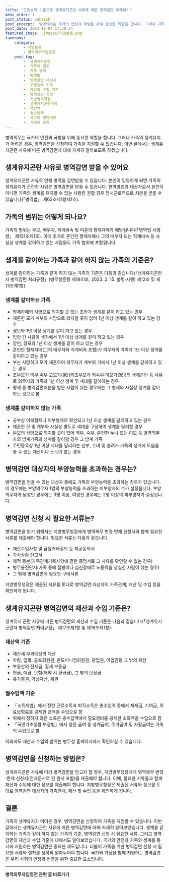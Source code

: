 ```yaml
---
title: "근로능력 기준으로 생계유지곤란 사유에 따른 병역감면 이해하기"
menu_order: 1
post_status: publish
post_excerpt: '병역의무는 국가의 안전과 국방을 위해 중요한 역할을 합니다. 그러나 가족의 생계유지가 어려운 경우, 병역감면을 신청하여 가족을 지원할 수 있습니다. 이번 글에서는 생계유지곤란 사유에 따른 병역감면에 대해 자세히 알아보도록 하겠습니다.'
post_date: 2023-11-04 17:39:54
featured_image: _images/국방보훈.png
taxonomy:
    category:
        - 국방보훈
        - 병역의무자입영전
    post_tag:
        -  생계유지곤란
        -  가족의 범위
        -  가족 생계
        -  병역법
        -  병역감면 대상자
        -  부양능력 초과
        -  재산과 수입 기준
        -  병역감면 신청
        -  지방병무청장
        -  생계유지곤란사유
        -  재산액
        -  월수입액
        -  국가의 병역의무
        -  가정의 안정
---
```




병역의무는 국가의 안전과 국방을 위해 중요한 역할을 합니다. 그러나 가족의 생계유지가 어려운 경우, 병역감면을 신청하여 가족을 지원할 수 있습니다. 이번 글에서는 생계유지곤란 사유에 따른 병역감면에 대해 자세히 알아보도록 하겠습니다.

## 생계유지곤란 사유로 병역감면 받을 수 있어요

생계유지곤란 사유로 인해 병역을 감면받을 수 있습니다. 본인이 입영하게 되면 가족의 생계유지가 곤란한 사람은 병역감면을 받을 수 있습니다. 현역병입영 대상자로서 본인이 아니면 가족의 생계를 유지할 수 없는 사람은 원할 경우 전시근로역으로 처분을 받을 수 있습니다(「병역법」 제62조제1항제1호).

## 가족의 범위는 어떻게 되나요?

가족의 범위는 부모, 배우자, 직계비속 및 미혼의 형제자매가 해당됩니다(「병역법 시행령」 제131조제1호). 이에 추가로 혼인한 형제자매나 그의 배우자 또는 직계비속 등 사실상 생계를 같이하고 있는 사람들도 가족 범위에 포함됩니다.

## 생계를 같이하는 가족과 같이 하지 않는 가족의 기준은?

생계를 같이하는 가족과 같이 하지 않는 가족의 기준은 다음과 같습니다(「생계유지곤란자 병역감면 처리규정」(병무청훈령 제1941호, 2023. 2. 15. 발령·시행) 제12조 및 제13조제1항).

### 생계를 같이하는 가족

- 형제자매의 사망으로 의지할 곳 없는 조카가 생계를 같이 하고 있는 경우
- 재혼한 모가 계부의 사망으로 의지할 곳이 없어 1년 이상 생계를 같이 하고 있는 경우
- 생모와 1년 이상 생계를 같이 하고 있는 경우
- 입양 간 사람이 생가에서 1년 이상 생계를 같이 하고 있는 경우
- 장인, 장모와 1년 이상 생계를 같이 하고 있는 경우
- 혼인한 형제자매(그의 배우자와 직계비속 포함)가 의무자의 가족과 1년 이상 생계를 같이하고 있는 경우
- 부는 사망하고 모가 재혼하여 의무자가 계부의 가에서 1년 이상 생계를 같이하고 있는 경우
- 조부모가 백부·숙부·고모가(家)(외조부모가 외숙부·이모가(家))의 생계곤란 등 사유로 의무자의 가족과 1년 이상 생계 및 세대를 같이하는 경우
- 형제 중 병역감면처분을 받은 사람이 있는 경우에는 그 형제와 사실상 생계를 같이하는 것으로 봄

### 생계를 같이하지 않는 가족

- 공부상 이복형제나 이부형제로 확인되고 1년 이상 생계를 달리하고 있는 경우
- 재혼한 모 및 계부와 사실상 별도로 세대를 구성하여 생계를 달리할 경우
- 부모의 사망으로 의지할 곳이 없어 백부, 숙부, 혼인한 누나 또는 이모 등 병역의무자의 방계가족과 생계를 같이할 경우 그 방계 가족
- 주민등록상 1년 이상 세대를 달리하는 신부, 수녀 및 승려가 가족의 생계에 도움을 줄 수 있는 재산이나 소득이 없는 경우

## 병역감면 대상자의 부양능력을 초과하는 경우는?

병역감면을 받을 수 있는 대상자 중에도 가족의 부양능력을 초과하는 경우가 있습니다. 이 경우에는 부양의무자 1명의 부양능력을 초과하는 피부양자의 수가 설정됩니다. 부양의무자가 남성인 경우에는 3명 이상, 여성인 경우에는 2명 이상의 피부양자가 설정됩니다.

## 병역감면 신청 시 필요한 서류는?

병역감면을 받기 위해서는 지방병무청장에게 병역복무 변경·면제 신청서와 함께 필요한 서류를 제출해야 합니다. 필요한 서류는 다음과 같습니다.

- 재산수입사항 및 금융거래정보 등 제공동의서
- 가사상황 신고서
- 제적 등본(가족관계기록사항에 관한 증명서로 그 사유를 확인할 수 없는 경우)
- 병무용진단서(가족 중에 질병이나 심신장애로 노동력을 상실한 사람이 있는 경우)
- 그 밖에 병역감면에 필요한 구비서류

지방병무청장은 제출된 서류를 토대로 병역감면 대상자의 가족관계, 재산 및 수입 등을 확인하게 됩니다.

## 생계유지곤란 병역감면의 재산과 수입 기준은?

생계유지 곤란 사유에 따른 병역감면의 재산과 수입 기준은 다음과 같습니다(「생계유지곤란자 병역감면 처리규정」 제17조제1항 및 제19조제1항).

### 재산액 기준

- 재산세 부과대상의 재산
- 차량, 입목, 골프회원권, 콘도미니엄회원권, 광업권, 어업권등 그 밖의 재산
- 부동산의 전세금, 월세 보증금
- 현금, 예금, 보험(해약 시 환급금), 그 밖의 보상금
- 유가증권, 가상자산, 채권

### 월수입액 기준

- 「소득세법」에서 정한 근로소득과 퇴직소득은 총수입액 중에서 제세금, 기여금, 의료보험료를 공제한 금액을 수입으로 함
- 위에서 정하지 않은 소득은 총수입액에서 필요경비를 공제한 소득액을 수입으로 함
- 「국민기초생활 보장법」에서 정한 급여 중 생계급여, 주거급여 및 자활급여는 가족의 수입으로 함

이외에도 재산과 수입의 범위는 병무청 홈페이지에서 확인하실 수 있습니다.

## 병역감면을 신청하는 방법은?

생계유지곤란 사유에 따라 병역감면을 받고자 할 경우, 지방병무청장에게 병역복무 변경·면제 신청서(전자문서로 된 원서 포함)를 제출해야 합니다. 이때, 필요한 서류들과 함께 재산과 수입에 대한 정보를 제출해야 합니다. 지방병무청장은 제출된 서류와 정보를 토대로 병역감면 대상자의 가족관계, 재산 및 수입 등을 확인하게 됩니다.

## 결론

가족의 생계유지가 어려운 경우, 병역감면을 신청하여 가족을 지원할 수 있습니다. 이번 글에서는 생계유지곤란 사유에 따른 병역감면에 대해 자세히 알아보았습니다. 생계를 같이하는 가족과 같이 하지 않는 가족의 기준, 병역감면 신청 시 필요한 서류, 그리고 병역감면의 재산과 수입 기준에 대해서도 알아보았습니다. 국가의 안전과 가족의 생계를 동시에 지원하는 병역감면은 중요한 제도입니다. 더불어 가족을 위한 병역감면 신청 시 필요한 서류와 절차를 정확히 알아두어야 합니다. 국가와 가정을 함께 지원하는 병역감면은 우리 사회의 안정과 번영을 위한 중요한 요소입니다.
<!-- wp:separator -->
<hr class="wp-block-separator has-alpha-channel-opacity"/>
<!-- /wp:separator -->

<!-- wp:group {"backgroundColor":"base","layout":{"type":"constrained"}} -->
<div class="wp-block-group has-base-background-color has-background"><!-- wp:paragraph {"align":"center","fontSize":"medium"} -->
<p class="has-text-align-center has-large-font-size"><strong>병역의무자입영전 관련 글 바로가기</strong></p>
<!-- /wp:paragraph -->


<!-- wp:latest-posts
{"categories":[{"id":9092,"count":19,"description":"","link":"https://uknowlaw.com/category/%eb%b3%91%ec%97%ad%ec%9d%98%eb%ac%b4%ec%9e%90%ec%9e%85%ec%98%81%ec%a0%84/","name":"병역의무자입영전","slug":"병역의무자입영전","taxonomy":"category","parent":0,"meta":[],"_links":{"self":[{"href":"https://uknowlaw.com/wp-json/wp/v2/categories/9092"}],"collection":[{"href":"https://uknowlaw.com/wp-json/wp/v2/categories"}],"about":[{"href":"https://uknowlaw.com/wp-json/wp/v2/taxonomies/category"}],"wp:post_type":[{"href":"https://uknowlaw.com/wp-json/wp/v2/posts?categories=9092"}],"curies":[{"name":"wp","href":"https://api.w.org/{rel}","templated":true}]}}],"postsToShow":100,"excerptLength":28,"postLayout":"grid","columns":2,"featuredImageAlign":"left","featuredImageSizeSlug":"large","fontSize":18px} /--></div>
<!-- /wp:group -->